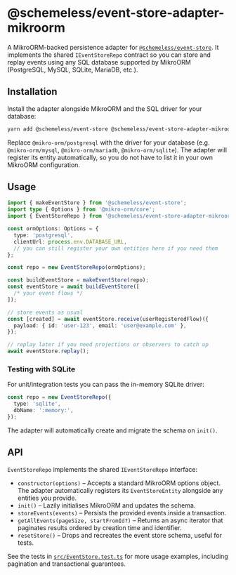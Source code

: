 # @schemeless/event-store-adapter-mikroorm

A MikroORM-backed persistence adapter for [`@schemeless/event-store`](https://github.com/schemeless/event-store). It implements the shared `IEventStoreRepo` contract so you can store and replay events using any SQL database supported by MikroORM (PostgreSQL, MySQL, SQLite, MariaDB, etc.).

## Installation

Install the adapter alongside MikroORM and the SQL driver for your database:

```bash
yarn add @schemeless/event-store @schemeless/event-store-adapter-mikroorm @schemeless/event-store-types @mikro-orm/core @mikro-orm/postgresql
```

Replace `@mikro-orm/postgresql` with the driver for your database (e.g. `@mikro-orm/mysql`, `@mikro-orm/mariadb`, `@mikro-orm/sqlite`). The adapter will register its entity automatically, so you do not have to list it in your own MikroORM configuration.

## Usage

```ts
import { makeEventStore } from '@schemeless/event-store';
import type { Options } from '@mikro-orm/core';
import { EventStoreRepo } from '@schemeless/event-store-adapter-mikroorm';

const ormOptions: Options = {
  type: 'postgresql',
  clientUrl: process.env.DATABASE_URL,
  // you can still register your own entities here if you need them
};

const repo = new EventStoreRepo(ormOptions);

const buildEventStore = makeEventStore(repo);
const eventStore = await buildEventStore([
  /* your event flows */
]);

// store events as usual
const [created] = await eventStore.receive(userRegisteredFlow)({
  payload: { id: 'user-123', email: 'user@example.com' },
});

// replay later if you need projections or observers to catch up
await eventStore.replay();
```

### Testing with SQLite

For unit/integration tests you can pass the in-memory SQLite driver:

```ts
const repo = new EventStoreRepo({
  type: 'sqlite',
  dbName: ':memory:',
});
```

The adapter will automatically create and migrate the schema on `init()`.

## API

`EventStoreRepo` implements the shared `IEventStoreRepo` interface:

- `constructor(options)` – Accepts a standard MikroORM options object. The adapter automatically registers its `EventStoreEntity` alongside any entities you provide.
- `init()` – Lazily initialises MikroORM and updates the schema.
- `storeEvents(events)` – Persists the provided events inside a transaction.
- `getAllEvents(pageSize, startFromId?)` – Returns an async iterator that paginates results ordered by creation time and identifier.
- `resetStore()` – Drops and recreates the event store schema, useful for tests.

See the tests in [`src/EventStore.test.ts`](./src/EventStore.test.ts) for more usage examples, including pagination and transactional guarantees.

